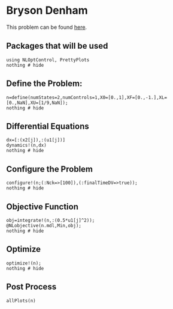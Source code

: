 # Bryson Denham

This problem can be found [here](http://www.gpops2.com/Examples/Bryson-Denham.html).

## Packages that will be used
```@example BrysonDenham
using NLOptControl, PrettyPlots
nothing # hide
```

## Define the Problem:
```@example BrysonDenham
n=define(numStates=2,numControls=1,X0=[0.,1],XF=[0.,-1.],XL=[0.,NaN],XU=[1/9,NaN]);
nothing # hide
```

## Differential Equations
```@example BrysonDenham
dx=[:(x2[j]),:(u1[j])]
dynamics!(n,dx)
nothing # hide
```

## Configure the Problem
```@example BrysonDenham
configure!(n;(:Nck=>[100]),(:finalTimeDV=>true));
nothing # hide
```

## Objective Function
```@example BrysonDenham
obj=integrate!(n,:(0.5*u1[j]^2));
@NLobjective(n.mdl,Min,obj);
nothing # hide
```
## Optimize
```@example BrysonDenham
optimize!(n);
nothing # hide
```

## Post Process
```@example BrysonDenham
allPlots(n)
```
